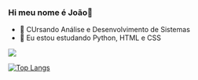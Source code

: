 ### Hi meu nome é João👋
- 🔭 CUrsando Análise e Desenvolvimento de Sistemas
- 🌱 Eu estou estudando Python, HTML e CSS

<picture>
  <source
    srcset="https://github-readme-stats.vercel.app/api?username=joao-ghizzi&show_icons=true&theme=transparent"
    media="(prefers-color-scheme: dark)"
  />
  <source
    srcset="https://github-readme-stats.vercel.app/api?username=joao-ghizzi&show_icons=true"
    media="(prefers-color-scheme: light), (prefers-color-scheme: no-preference)"
  />
  <img src="https://github-readme-stats.vercel.app/api?username=joao-ghizzi&show_icons=true" />
</picture>

[![Top Langs](https://github-readme-stats.vercel.app/api/top-langs/?username=joao-ghizzi)](https://github.com/joao-ghizzi/github-readme-stats)
